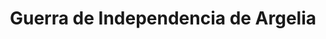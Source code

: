 ﻿---
title: "Guerra de Independencia de Argelia"
permalink: periodes_445.html
layout: periode
dataInici: 1954-11-01
dataFi: 1962-03-19
sidebar: periodes
pares:
  - id: 372
    title: "África"
    dataInici: "(1946)"
    dataFi: "(1991)"

fills:
jocsPrincipals:
  - title: "Ici, c'est la France!"
    bggId: 29379

  - title: "Colonial Twilight: The French-Algerian War, 1954-62"
    bggId: 180199
    dataInici: 
    dataFi: 

  - title: "Algeria: The War of Independence 1954-1962"
    bggId: 11293
    dataInici: 
    dataFi: 

jocsEscenaris:
jocsEpoca:
jocsEpocaEscenaris:
---
